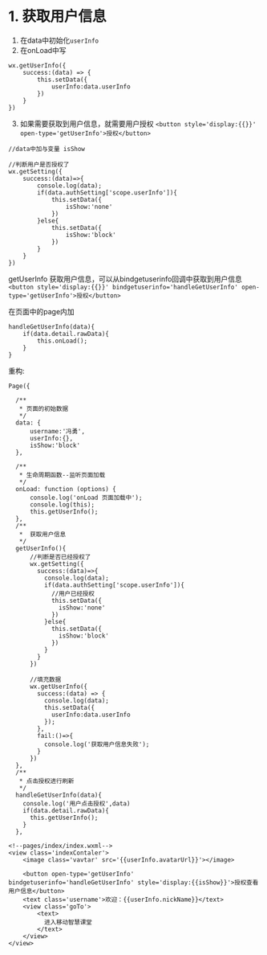 # 1. 获取用户信息   
1. 在data中初始化`userInfo`
2. 在onLoad中写 
```
wx.getUserInfo({
    success:(data) => {
        this.setData({
            userInfo:data.userInfo
        })
    }
})
```

3. 如果需要获取到用户信息，就需要用户授权
`<button style='display:{{}}' open-type='getUserInfo'>授权</button>`

```
//data中加与变量 isShow

//判断用户是否授权了
wx.getSetting({
    success:(data)=>{
        console.log(data);
        if(data.authSetting['scope.userInfo']){
            this.setData({
                isShow:'none'
            })
        }else{
            this.setData({
                isShow:'block'
            })
        }
    }
})
```

getUserInfo	获取用户信息，可以从bindgetuserinfo回调中获取到用户信息
`<button style='display:{{}}' bindgetuserinfo='handleGetUserInfo' open-type='getUserInfo'>授权</button>`

在页面中的page内加
```
handleGetUserInfo(data){
    if(data.detail.rawData){
        this.onLoad();
    }
}
```

重构:
```
Page({

  /**
   * 页面的初始数据
   */
  data: {
      username:'冯勇',
      userInfo:{},
      isShow:'block'
  },

  /**
   * 生命周期函数--监听页面加载
   */
  onLoad: function (options) {
      console.log('onLoad 页面加载中');
      console.log(this);
      this.getUserInfo();
  },
  /**
   *  获取用户信息
   */
  getUserInfo(){
      //判断是否已经授权了
      wx.getSetting({
        success:(data)=>{
          console.log(data);
          if(data.authSetting['scope.userInfo']){
            //用户已经授权
            this.setData({
              isShow:'none'
            })
          }else{
            this.setData({
              isShow:'block'
            })
          }
        }
      })

      //填充数据
      wx.getUserInfo({
        success:(data) => {
          console.log(data);
          this.setData({
            userInfo:data.userInfo
          });
        },
        fail:()=>{ 
          console.log('获取用户信息失败');
        }
      })
  },
  /**
   * 点击授权进行刷新
   */
  handleGetUserInfo(data){
    console.log('用户点击授权',data)
    if(data.detail.rawData){
      this.getUserInfo();
    }
  },
```

```
<!--pages/index/index.wxml-->
<view class='indexContaler'>
    <image class='vavtar' src='{{userInfo.avatarUrl}}'></image>

    <button open-type='getUserInfo' bindgetuserinfo='handleGetUserInfo' style='display:{{isShow}}'>授权查看用户信息</button>
    <text class='username'>欢迎：{{userInfo.nickName}}</text>
    <view class='goTo'>
        <text>
          进入移动智慧课堂
        </text>
    </view>
</view>

```